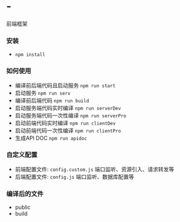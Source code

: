
# -
前端框架
### 安装
* `npm install`

### 如何使用
* 编译前后端代码且启动服务 `npm run start`
* 启动服务 `npm run serv`
* 编译前后端代码 `npm run build`
* 启动服务端代码实时编译 `npm run serverDev`
* 启动服务端代码一次性编译 `npm run serverPro`
* 启动前端代码实时编译 `npm run clientDev`
* 启动前端代码一次性编译 `npm run clientPro`
* 生成API DOC `npm run apidoc`

### 自定义配置
* 前端配置文件: `config.custom.js`
  端口监听、资源引入、请求转发等
* 后端配置文件: `config.js`
  端口监听、数据库配置等

### 编译后的文件
* public
* build
